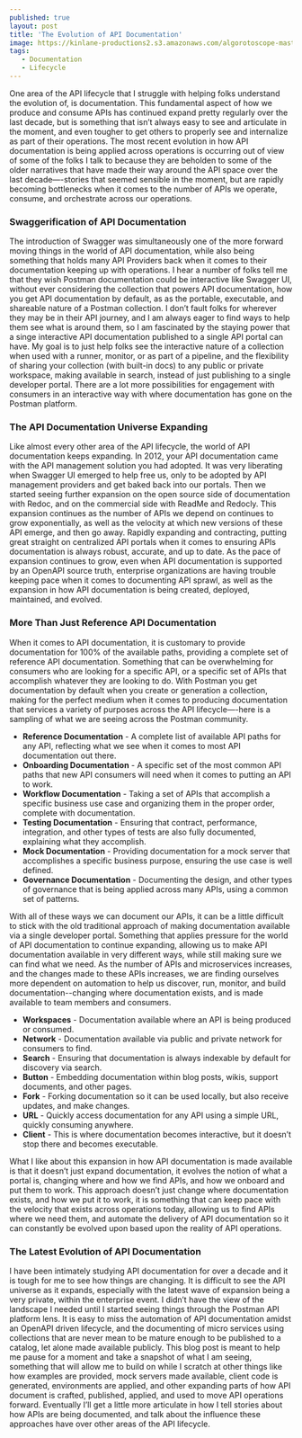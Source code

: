 ```yaml
---
published: true
layout: post
title: 'The Evolution of API Documentation'
image: https://kinlane-productions2.s3.amazonaws.com/algorotoscope-master/bf-skinner-lane-shif-ahead.jpg
tags:
   - Documentation
   - Lifecycle
---
```

One area of the API lifecycle that I struggle with helping folks understand the evolution of, is documentation. This fundamental aspect of how we produce and consume APIs has continued expand pretty regularly over the last decade, but is something that isn’t always easy to see and articulate in the moment, and even tougher to get others to properly see and internalize as part of their operations. The most recent evolution in how API documentation is being applied across operations is occurring out of view of some of the folks I talk to because they are beholden to some of the older narratives that have made their way around the API space over the last decade—-stories that seemed sensible in the moment, but are rapidly becoming bottlenecks when it comes to the number of APIs we operate, consume, and orchestrate across our operations.

### Swaggerification of API Documentation
The introduction of Swagger was simultaneously one of the more forward moving things in the world of API documentation, while also being something that holds many API Providers back when it comes to their documentation keeping up with operations. I hear a number of folks tell me that they wish Postman documentation could be interactive like Swagger UI, without ever considering the collection that powers API documentation, how you get API documentation by default, as as the portable, executable, and shareable nature of a Postman collection. I don’t fault folks for wherever they may be in their API journey, and I am always eager to find ways to help them see what is around them, so I am fascinated by the staying power that a singe interactive API documentation published to a single API portal can have. My goal is to just help folks see the interactive nature of a collection when used with a runner, monitor, or as part of a pipeline, and the flexibility of sharing your collection (with built-in docs) to any public or private workspace, making available in search, instead of just publishing to a single developer portal. There are a lot more possibilities for engagement with consumers in an interactive way with where documentation has gone on the Postman platform.

### The API Documentation Universe Expanding
Like almost every other area of the API lifecycle, the world of API documentation keeps expanding. In 2012, your API documentation came with the API management solution you had adopted. It was very liberating when Swagger UI emerged to help free us, only to be adopted by API management providers and get baked back into our portals. Then we started seeing further expansion on the open source side of documentation with Redoc, and on the commercial side with ReadMe and Redocly. This expansion continues as the number of APIs we depend on continues to grow exponentially, as well as the velocity at which new versions of these API emerge, and then go away. Rapidly expanding and contracting, putting great straight on centralized API portals when it comes to ensuring APIs documentation is always robust, accurate, and up to date. As the pace of expansion continues to grow, even when API documentation is supported by an OpenAPI source truth, enterprise organizations are having trouble keeping pace when it comes to documenting API sprawl, as well as the expansion in how API documentation is being created, deployed, maintained, and evolved.

### More Than Just Reference API Documentation
When it comes to API documentation, it is customary to provide documentation for 100% of the available paths, providing a complete set of reference API documentation. Something that can be overwhelming for consumers who are looking for a specific API, or a specific set of APIs that accomplish whatever they are looking to do. With Postman you get documentation by default when you create or generation a collection, making for the perfect medium when it comes to producing documentation that services a variety of purposes across the API lifecycle—-here is a sampling of what we are seeing across the Postman community.

- **Reference Documentation** - A complete list of available API paths for any API, reflecting what we see when it comes to most API documentation out there.
- **Onboarding Documentation** - A specific set of the most common API paths that new API consumers will need when it comes to putting an API to work.
- **Workflow Documentation** - Taking a set of APIs that accomplish a specific business use case and organizing them in the proper order, complete with documentation.
- **Testing Documentation** - Ensuring that contract, performance, integration, and other types of tests are also fully documented, explaining what they accomplish.
- **Mock Documentation** - Providing documentation for a mock server that accomplishes a specific business purpose, ensuring the use case is well defined.
- **Governance Documentation** - Documenting the design, and other types of governance that is being applied across many APIs, using a common set of patterns.

With all of these ways we can document our APIs, it can be a little difficult to stick with the old traditional approach of making documentation available via a single developer portal. Something that applies pressure for the world of API documentation to continue expanding, allowing us to make API documentation available in very different ways, while still making sure we can find what we need. As the number of APIs and microservices increases, and the changes made to these APIs increases, we are finding ourselves more dependent on automation to help us discover, run, monitor, and build documentation--changing where documentation exists, and is made available to team members and consumers.

- **Workspaces** - Documentation available where an API is being produced or consumed.
- **Network** -  Documentation available via public and private network for consumers to find.
- **Search** - Ensuring that documentation is always indexable by default for discovery via search.
- **Button** - Embedding documentation within blog posts, wikis, support documents, and other pages.
- **Fork** - Forking documentation so it can be used locally, but also receive updates, and make changes.
- **URL** - Quickly access documentation for any API using a simple URL, quickly consuming anywhere.
- **Client** - This is where documentation becomes interactive, but it doesn’t stop there and becomes executable.

What I like about this expansion in how API documentation is made available is that it doesn’t just expand documentation, it evolves the notion of what a portal is, changing where and how we find APIs, and how we onboard and put them to work. This approach doesn’t just change where documentation exists, and how we put it to work, it is something that can keep pace with the velocity that exists across operations today, allowing us to find APIs where we need them, and automate the delivery of API documentation so it can constantly be evolved upon based upon the reality of API operations.

### The Latest Evolution of API Documentation
I have been intimately studying API documentation for over a decade and it is tough for me to see how things are changing. It is difficult to see the API universe as it expands, especially with the latest wave of expansion being a very private, within the enterprise event. I didn’t have the view of the landscape I needed until I started seeing things through the Postman API platform lens. It is easy to miss the automation of API documentation amidst an OpenAPI driven lifecycle, and the documenting of micro services using collections that are never mean to be mature enough to be published to a catalog, let alone made available publicly. This blog post is meant to help me pause for a moment and take a snapshot of what I am seeing, something that will allow me to build on while I scratch at other things like how examples are provided, mock servers made available, client code is generated, environments are applied, and other expanding parts of how API document is crafted, published, applied, and used to move API operations forward. Eventually I’ll get a little more articulate in how I tell stories about how APIs are being documented, and talk about the influence these approaches have over other areas of the API lifecycle.